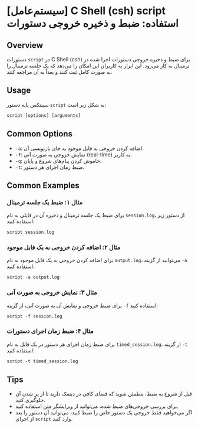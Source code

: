 # [سیستم‌عامل] C Shell (csh) script استفاده: ضبط و ذخیره خروجی دستورات

## Overview
دستورات `script` در C Shell (csh) برای ضبط و ذخیره خروجی دستورات اجرا شده در ترمینال به کار می‌رود. این ابزار به کاربران این امکان را می‌دهد که یک جلسه ترمینال را به صورت کامل ثبت کنند و بعداً به آن مراجعه کنند.

## Usage
سینتکس پایه دستور `script` به شکل زیر است:

```csh
script [options] [arguments]
```

## Common Options
- `-a`: اضافه کردن خروجی به فایل موجود به جای بازنویسی آن.
- `-f`: نمایش خروجی به صورت آنی (real-time) به کاربر.
- `-q`: خاموش کردن پیام‌های شروع و پایان.
- `-t`: ضبط زمان اجرای هر دستور.

## Common Examples
### مثال ۱: ضبط یک جلسه ترمینال
برای ضبط یک جلسه ترمینال و ذخیره آن در فایلی به نام `session.log`، از دستور زیر استفاده کنید:

```csh
script session.log
```

### مثال ۲: اضافه کردن خروجی به یک فایل موجود
برای اضافه کردن خروجی به یک فایل موجود به نام `output.log`، می‌توانید از گزینه `-a` استفاده کنید:

```csh
script -a output.log
```

### مثال ۳: نمایش خروجی به صورت آنی
برای ضبط خروجی و نمایش آن به صورت آنی، از گزینه `-f` استفاده کنید:

```csh
script -f session.log
```

### مثال ۴: ضبط زمان اجرای دستورات
برای ضبط زمان اجرای هر دستور در یک فایل به نام `timed_session.log`، از گزینه `-t` استفاده کنید:

```csh
script -t timed_session.log
```

## Tips
- قبل از شروع به ضبط، مطمئن شوید که فضای کافی در دیسک دارید تا از پر شدن آن جلوگیری کنید.
- برای بررسی خروجی‌های ضبط شده، می‌توانید از ویرایشگر متن استفاده کنید.
- اگر می‌خواهید فقط خروجی یک دستور خاص را ضبط کنید، می‌توانید آن دستور را بعد از اجرای `script` وارد کنید.